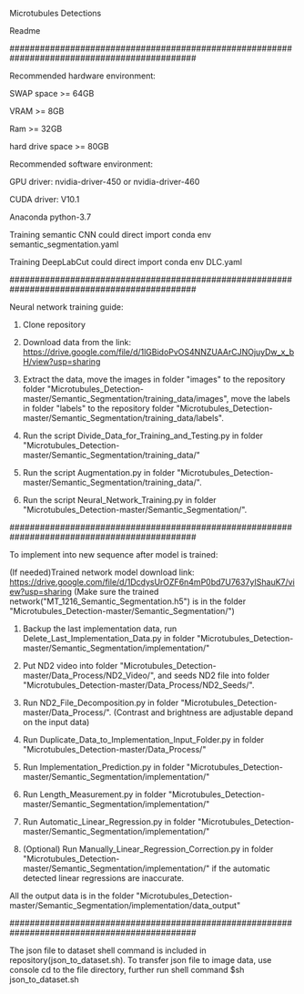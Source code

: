 Microtubules Detections

Readme

#############################################################################################

Recommended hardware environment:

SWAP space >= 64GB

VRAM >= 8GB

Ram >= 32GB

hard drive space >= 80GB


Recommended software environment:

GPU driver: nvidia-driver-450 or nvidia-driver-460

CUDA driver: V10.1

Anaconda python-3.7

Training semantic CNN could direct import conda env semantic_segmentation.yaml

Training DeepLabCut could direct import conda env DLC.yaml

#############################################################################################

Neural network training guide:

1. Clone repository

2. Download data from the link: https://drive.google.com/file/d/1lGBidoPvOS4NNZUAArCJNOjuyDw_x_bH/view?usp=sharing

3. Extract the data, move the images in folder "images" to the repository folder "Microtubules_Detection-master/Semantic_Segmentation/training_data/images",
move the labels in folder "labels" to the repository folder "Microtubules_Detection-master/Semantic_Segmentation/training_data/labels".

4. Run the script Divide_Data_for_Training_and_Testing.py in folder "Microtubules_Detection-master/Semantic_Segmentation/training_data/"

5. Run the script Augmentation.py in folder "Microtubules_Detection-master/Semantic_Segmentation/training_data/".

6. Run the script Neural_Network_Training.py in folder "Microtubules_Detection-master/Semantic_Segmentation/".

#############################################################################################

To implement into new sequence after model is trained:

(If needed)Trained network model download link: https://drive.google.com/file/d/1DcdysUrOZF6n4mP0bd7U7637yIShauK7/view?usp=sharing
(Make sure the trained network("MT_1216_Semantic_Segmentation.h5") is in the folder "Microtubules_Detection-master/Semantic_Segmentation/")

1. Backup the last implementation data, run Delete_Last_Implementation_Data.py in folder "Microtubules_Detection-master/Semantic_Segmentation/implementation/"

2. Put ND2 video into folder "Microtubules_Detection-master/Data_Process/ND2_Video/", and seeds ND2 file into folder "Microtubules_Detection-master/Data_Process/ND2_Seeds/".

3. Run ND2_File_Decomposition.py in folder "Microtubules_Detection-master/Data_Process/". (Contrast and brightness are adjustable depand on the input data)

4. Run Duplicate_Data_to_Implementation_Input_Folder.py in folder "Microtubules_Detection-master/Data_Process/"

5. Run Implementation_Prediction.py in folder "Microtubules_Detection-master/Semantic_Segmentation/implementation/"

6. Run Length_Measurement.py in folder "Microtubules_Detection-master/Semantic_Segmentation/implementation/"

7. Run Automatic_Linear_Regression.py in folder "Microtubules_Detection-master/Semantic_Segmentation/implementation/"

8. (Optional) Run Manually_Linear_Regression_Correction.py in folder "Microtubules_Detection-master/Semantic_Segmentation/implementation/" if the automatic detected linear regressions are inaccurate.

All the output data is in the folder "Microtubules_Detection-master/Semantic_Segmentation/implementation/data_output"

#############################################################################################

The json file to dataset shell command is included in repository(json_to_dataset.sh).
To transfer json file to image data, use console cd to the file directory, further run shell command $sh json_to_dataset.sh
